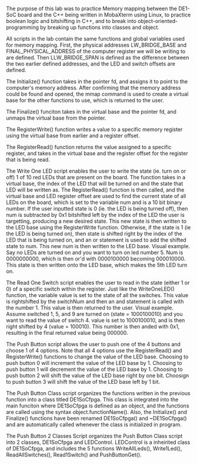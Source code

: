 The purpose of this lab was to practice Memory mapping between the DE1-SoC board and the C++ being written in MobaXterm using Linux, to practice boolean logic and bitshifting in C++, and to break into object-oriented-programming by breaking up functions into classes and object.

All scripts in the lab contain the same functions and global variables used for memory mapping. First, the physical addresses LW_BRIDGE_BASE and FINAL_PHYSICAL_ADDRESS of the computer register we will be writing to are defined. Then LLW_BRIDGE_SPAN is defined as the difference between the two earlier defined addresses, and the LED and switch offsets are defined.

The Initialize() function takes in the pointer fd, and assigns it to point to the computer's memory address. After confirming that the memory address could be found and opened, the mmap command is used to create a virtual base for the other functions to use, which is returned to the user.

The Finalize() funciton takes in the virtual base and the pointer fd, and unmaps the virtual base from the pointer.

The RegisterWrite() function writes a value to a specific memory register using the virtual base from earlier and a register offset.

The RegisterRead() function returns the value assigned to a specific register, and takes in the virtual base and the register offset for the register that is being read.

The Write One LED script enables the user to write the state (ie. turn on or off) 1 of 10 red LEDs that are present on the board. The function takes in a virtual base, the index of the LED that will be turned on and the state that LED will be written as. The RegisterRead() function is then called, and the virtual base and LED register offset are used to find the current state of all LEDs on the board, which is set to the variable num and is a 10 bit binary number. If the user inputted state is 0 (ie. the LED is being turned off), then num is subtracted by 0x1 bitshifted left by the index of the LED the user is targetting, producing a new desired state. This new state is then written to the LED base using the RegisterWrite function. Otherwise, if the state is 1 (ie the LED is being turned on), then state is shifted right by the index of the LED that is being turned on, and an or statement is used to add the shifted state to num. This new num is then written to the LED base.
    Visual example. Say no LEDs are turned on and you want to turn on led number 5. Num is 0000000000, which is then or'd with 0000100000 becoming 000010000. This state is then written onto the LED base, which makes the 5th LED turn on.

The Read One Switch script enables the user to read in the state (either 1 or 0) of a specific switch within the register. Just like the WriteOneLED() function, the variable value is set to the state of all the switches. This value is rightshifted by the switchNum and then an and statement is called with the number 1. This value is then returned to the user.
    Visual example. Assume switched 1, 5, and 9 are turned on (state = 1000100010) and you want to read the value of switch 4. value is set to 1000100010, and is then right shifted by 4 (value = 100010). This number is then anded with 0x1, resulting in the final returned value being 000000. 

The Push Button script allows the user to push one of the 4 buttons and choose 1 of 4 options. Note that all 4 options use the RegisterRead() and RegisterWrite() functions to change the value of the LED base. Choosing to push button 0 will increment the value of the LED base by 1. Choosing to push button 1 will decrement the value of the LED base by 1. Choosing to push button 2 will shift the value of the LED base right by one bit. Choosign to push button 3 will shift the value of the LED base left by 1 bit.

The Push Button Class script organizes the functions written in the previous function into a class titled DE1SoCfpga. This class is integrated into the main funciton where DE1SoCfpga is defined as an object, and the functions are called using the syntax object.functionName(). Also, the Initialize() and Finalize() functions have been renamed DE1SoCfpga() and ~DE1SoCfpga() and are automatically called whenever the class is initialized in program.

The Push Button 2 Classes Script organizes the Push Button Class script into 2 classes, DE1SoCfpga and LEDControl. LEDControl is a inheirited class of DE1SoCfpga, and includes the 5 functions WriteAllLeds(), Write1Led(), ReadAllSwitches(), Read1Switch() and PushButtonGet().